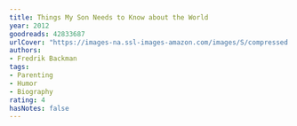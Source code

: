 ```yaml
---
title: Things My Son Needs to Know about the World
year: 2012
goodreads: 42833687
urlCover: "https://images-na.ssl-images-amazon.com/images/S/compressed.photo.goodreads.com/books/1555270325i/42833687.jpg"
authors:
- Fredrik Backman
tags:
- Parenting
- Humor
- Biography
rating: 4
hasNotes: false
---
```

